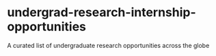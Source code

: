 # undergrad-research-internship-opportunities
A curated list of undergraduate research opportunities across the globe
